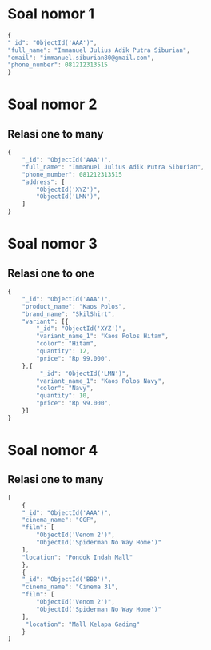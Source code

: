 <h1>Soal nomor 1</h1>

```js
{
"_id": "ObjectId('AAA')",
"full_name": "Immanuel Julius Adik Putra Siburian",
"email": "immanuel.siburian80@gmail.com",
"phone_number": 081212313515
}
```

<h1>Soal nomor 2</h1>
<h2>Relasi one to many</h2>

```js
{
    "_id": "ObjectId('AAA')",
    "full_name": "Immanuel Julius Adik Putra Siburian",
    "phone_mumber": 081212313515
    "address": [
        "ObjectId('XYZ')",
        "ObjectId('LMN')",
    ]
}
```

<h1>Soal nomor 3</h1>
<h2>Relasi one to one</h2>

```js
{
    "_id": "ObjectId('AAA')",
    "product_name": "Kaos Polos",
    "brand_name": "SkilShirt",
    "variant": [{
        "_id": "ObjectId('XYZ')",
        "variant_name_1": "Kaos Polos Hitam",
        "color": "Hitam",
        "quantity": 12,
        "price": "Rp 99.000",
    },{
         "_id": "ObjectId('LMN')",
        "variant_name_1": "Kaos Polos Navy",
        "color": "Navy",
        "quantity": 10,
        "price": "Rp 99.000",
    }]
}
```

<h1>Soal nomor 4</h1>
<h2>Relasi one to many</h2>

```js
[
    {
    "_id": "ObjectId('AAA')",
    "cinema_name": "CGF",
    "film": [
        "ObjectId('Venom 2')",
        "ObjectId('Spiderman No Way Home')"
    ],
    "location": "Pondok Indah Mall"
    },
    {
    "_id": "ObjectId('BBB')",
    "cinema_name": "Cinema 31",
    "film": [
        "ObjectId('Venom 2')",
        "ObjectId('Spiderman No Way Home')"
    ],
     "location": "Mall Kelapa Gading"
    }
]
```
